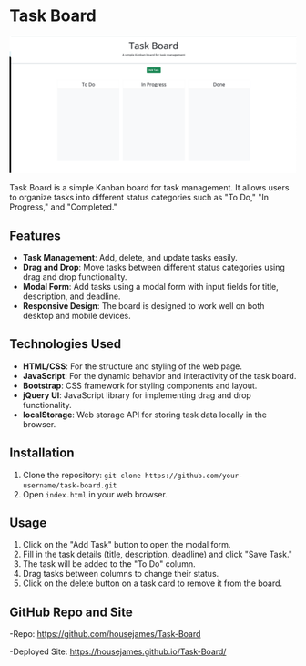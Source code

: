 # Task Board

![WebPage](./Assets/Screenshot%202024-03-01%20at%2011.16.08%20PM.png)


Task Board is a simple Kanban board for task management. It allows users to organize tasks into different status categories such as "To Do," "In Progress," and "Completed."

## Features

- **Task Management**: Add, delete, and update tasks easily.
- **Drag and Drop**: Move tasks between different status categories using drag and drop functionality.
- **Modal Form**: Add tasks using a modal form with input fields for title, description, and deadline.
- **Responsive Design**: The board is designed to work well on both desktop and mobile devices.

## Technologies Used

- **HTML/CSS**: For the structure and styling of the web page.
- **JavaScript**: For the dynamic behavior and interactivity of the task board.
- **Bootstrap**: CSS framework for styling components and layout.
- **jQuery UI**: JavaScript library for implementing drag and drop functionality.
- **localStorage**: Web storage API for storing task data locally in the browser.

## Installation

1. Clone the repository: `git clone https://github.com/your-username/task-board.git`
2. Open `index.html` in your web browser.

## Usage

1. Click on the "Add Task" button to open the modal form.
2. Fill in the task details (title, description, deadline) and click "Save Task."
3. The task will be added to the "To Do" column.
4. Drag tasks between columns to change their status.
5. Click on the delete button on a task card to remove it from the board.

## GitHub Repo and Site

-Repo: https://github.com/housejames/Task-Board

-Deployed Site: https://housejames.github.io/Task-Board/